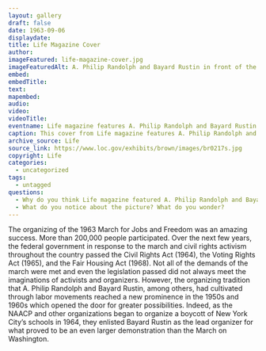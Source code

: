 ```yaml
---
layout: gallery
draft: false
date: 1963-09-06
displaydate:
title: Life Magazine Cover
author: 
imageFeatured: life-magazine-cover.jpg
imageFeaturedAlt: A. Philip Randolph and Bayard Rustin in front of the Lincoln Memorial
embed: 
embedTitle: 
text: 
mapembed:
audio:
video: 
videoTitle: 
eventname: Life magazine features A. Philip Randolph and Bayard Rustin.
caption: This cover from Life magazine features A. Philip Randolph and Bayard Rustin, the lead organizers for the March on Washington for Jobs and Freedom. 
archive_source: Life
source_link: https://www.loc.gov/exhibits/brown/images/br0217s.jpg
copyright: Life
categories:
  - uncategorized
tags:
  - untagged
questions:
  - Why do you think Life magazine featured A. Philip Randolph and Bayard Rustin on the cover, rather than speakers like Dr. Martin Luther King, Jr. and John Lewis?
  - What do you notice about the picture? What do you wonder?
---
```


The organizing of the 1963 March for Jobs and Freedom was an amazing success. More than 200,000 people participated. Over the next few years, the federal government in response to the march and civil rights activism throughout the country passed the Civil Rights Act (1964), the Voting Rights Act (1965), and the Fair Housing Act (1968). Not all of the demands of the march were met and even the legislation passed did not always meet the imaginations of activists and organizers. However, the organizing tradition that A. Philip Randolph and Bayard Rustin, among others, had cultivated through labor movements reached a new prominence in the 1950s and 1960s which opened the door for greater possibilities. 
Indeed, as the NAACP and other organizations began to organize a boycott of New York City’s schools in 1964, they enlisted Bayard Rustin as the lead organizer for what proved to be an even larger demonstration than the March on Washington.

